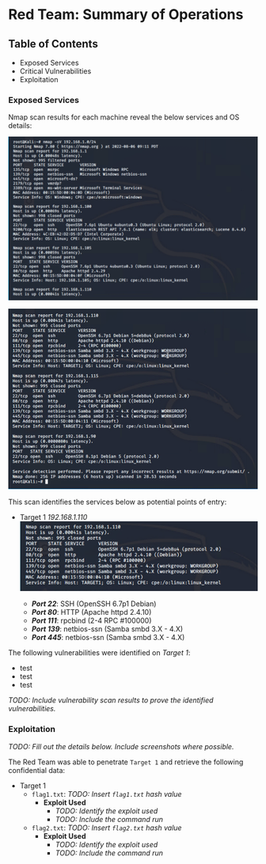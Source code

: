 # Red Team: Summary of Operations

## Table of Contents
- Exposed Services
- Critical Vulnerabilities
- Exploitation

### Exposed Services

Nmap scan results for each machine reveal the below services and OS details:

![nmao_1](https://github.com/crashandmayhem/Final-Project/blob/main/Images/nmap%20-sV.png)

![nmap_2](https://github.com/crashandmayhem/Final-Project/blob/main/Images/nmap%20-sV_2.png)

This scan identifies the services below as potential points of entry:
- Target 1 _192.168.1.110_
![target1](https://github.com/crashandmayhem/Final-Project/blob/main/Images/target1%20points%20of%20entry.png)

  - **_Port 22_**: SSH (OpenSSH 6.7p1 Debian)
  - **_Port 80_**: HTTP (Apache httpd 2.4.10)
  - **_Port 111_**: rpcbind (2-4 RPC #100000)
  - **_Port 139_**: netbios-ssn (Samba smbd 3.X - 4.X)
  - **_Port 445_**: netbios-ssn (Samba smbd 3.X - 4.X)

The following vulnerabilities were identified on _Target 1_:
  - test
  - test
  - test

_TODO: Include vulnerability scan results to prove the identified vulnerabilities._

### Exploitation
_TODO: Fill out the details below. Include screenshots where possible._

The Red Team was able to penetrate `Target 1` and retrieve the following confidential data:
- Target 1
  - `flag1.txt`: _TODO: Insert `flag1.txt` hash value_
    - **Exploit Used**
      - _TODO: Identify the exploit used_
      - _TODO: Include the command run_
  - `flag2.txt`: _TODO: Insert `flag2.txt` hash value_
    - **Exploit Used**
      - _TODO: Identify the exploit used_
      - _TODO: Include the command run_
